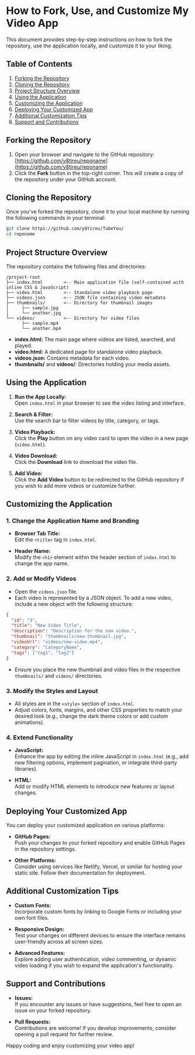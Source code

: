 # How to Fork, Use, and Customize My Video App

This document provides step-by-step instructions on how to fork the repository, use the application locally, and customize it to your liking.

## Table of Contents
1. [Forking the Repository](#forking-the-repository)
2. [Cloning the Repository](#cloning-the-repository)
3. [Project Structure Overview](#project-structure-overview)
4. [Using the Application](#using-the-application)
5. [Customizing the Application](#customizing-the-application)
6. [Deploying Your Customized App](#deploying-your-customized-app)
7. [Additional Customization Tips](#additional-customization-tips)
8. [Support and Contributions](#support-and-contributions)

## Forking the Repository

1. Open your browser and navigate to the GitHub repository:  
   [https://github.com/y8tireu/reponame](https://github.com/y8tireu/reponame)
2. Click the **Fork** button in the top-right corner. This will create a copy of the repository under your GitHub account.

## Cloning the Repository

Once you've forked the repository, clone it to your local machine by running the following commands in your terminal:

```bash
git clone https://github.com/y8tireu/TubeYou/
cd reponame
```

## Project Structure Overview

The repository contains the following files and directories:

```
/project-root
├── index.html        <-- Main application file (self-contained with inline CSS & JavaScript)
├── video.html        <-- Standalone video playback page
├── videos.json       <-- JSON file containing video metadata
├── thumbnails/       <-- Directory for thumbnail images
│     ├── sample.jpg
│     └── another.jpg
└── videos/           <-- Directory for video files
      ├── sample.mp4
      └── another.mp4
```

- **index.html:** The main page where videos are listed, searched, and played.
- **video.html:** A dedicated page for standalone video playback.
- **videos.json:** Contains metadata for each video.
- **thumbnails/** and **videos/**: Directories holding your media assets.

## Using the Application

1. **Run the App Locally:**  
   Open `index.html` in your browser to see the video listing and interface.

2. **Search & Filter:**  
   Use the search bar to filter videos by title, category, or tags.

3. **Video Playback:**  
   Click the **Play** button on any video card to open the video in a new page (`video.html`).

4. **Video Download:**  
   Click the **Download** link to download the video file.

5. **Add Video:**  
   Click the **Add Video** button to be redirected to the GitHub repository if you wish to add more videos or customize further.

## Customizing the Application

### 1. Change the Application Name and Branding

- **Browser Tab Title:**  
  Edit the `<title>` tag in `index.html`.

- **Header Name:**  
  Modify the `<h1>` element within the header section of `index.html` to change the app name.

### 2. Add or Modify Videos

- Open the `videos.json` file.
- Each video is represented by a JSON object. To add a new video, include a new object with the following structure:

```json
{
  "id": "3",
  "title": "New Video Title",
  "description": "Description for the new video.",
  "thumbnail": "thumbnails/new-thumbnail.jpg",
  "videoUrl": "videos/new-video.mp4",
  "category": "CategoryName",
  "tags": ["tag1", "tag2"]
}
```

- Ensure you place the new thumbnail and video files in the respective `thumbnails/` and `videos/` directories.

### 3. Modify the Styles and Layout

- All styles are in the `<style>` section of `index.html`.  
- Adjust colors, fonts, margins, and other CSS properties to match your desired look (e.g., change the dark theme colors or add custom animations).

### 4. Extend Functionality

- **JavaScript:**  
  Enhance the app by editing the inline JavaScript in `index.html` (e.g., add new filtering options, implement pagination, or integrate third-party libraries).

- **HTML:**  
  Add or modify HTML elements to introduce new features or layout changes.

## Deploying Your Customized App

You can deploy your customized application on various platforms:

- **GitHub Pages:**  
  Push your changes to your forked repository and enable GitHub Pages in the repository settings.
  
- **Other Platforms:**  
  Consider using services like Netlify, Vercel, or similar for hosting your static site. Follow their documentation for deployment.

## Additional Customization Tips

- **Custom Fonts:**  
  Incorporate custom fonts by linking to Google Fonts or including your own font files.

- **Responsive Design:**  
  Test your changes on different devices to ensure the interface remains user-friendly across all screen sizes.

- **Advanced Features:**  
  Explore adding user authentication, video commenting, or dynamic video loading if you wish to expand the application's functionality.

## Support and Contributions

- **Issues:**  
  If you encounter any issues or have suggestions, feel free to open an issue on your forked repository.

- **Pull Requests:**  
  Contributions are welcome! If you develop improvements, consider opening a pull request for further review.

Happy coding and enjoy customizing your video app!
